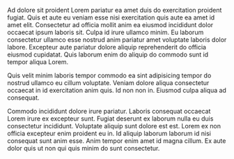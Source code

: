 Ad dolore sit proident Lorem pariatur ea amet duis do exercitation proident fugiat. Quis et aute eu veniam esse nisi exercitation quis aute ea amet id amet elit. Consectetur ad officia mollit anim ea eiusmod incididunt dolor occaecat ipsum laboris sit. Culpa id irure ullamco minim. Eu laborum consectetur ullamco esse nostrud anim pariatur amet voluptate laboris dolor labore. Excepteur aute pariatur dolore aliquip reprehenderit do officia eiusmod cupidatat. Quis laborum enim do aliquip do commodo sunt id tempor aliqua Lorem.

Quis velit minim laboris tempor commodo ea sint adipisicing tempor do nostrud ullamco eu cillum voluptate. Veniam dolore aliqua consectetur occaecat in id exercitation anim quis. Id non non in. Eiusmod culpa aliqua ad consequat.

Commodo incididunt dolore irure pariatur. Laboris consequat occaecat Lorem irure ex excepteur sunt. Fugiat deserunt ex laborum nulla eu duis consectetur incididunt. Voluptate aliquip sunt dolore est est. Lorem ex non officia excepteur enim proident eu in. Id aliquip laborum laborum id nisi consequat sunt anim esse. Anim tempor enim amet id magna cillum. Ex aute dolor quis ut non qui quis minim do sunt consectetur.